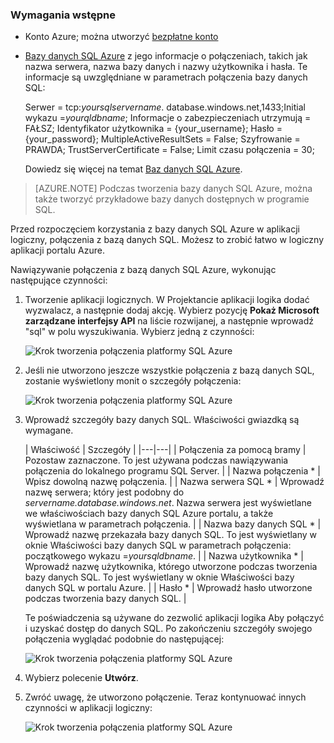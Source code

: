 ### <a name="prerequisites"></a>Wymagania wstępne
- Konto Azure; można utworzyć [bezpłatne konto](https://azure.microsoft.com/free)
- [Bazy danych SQL Azure](../articles/sql-database/sql-database-get-started.md) z jego informacje o połączeniach, takich jak nazwa serwera, nazwa bazy danych i nazwy użytkownika i hasła. Te informacje są uwzględniane w parametrach połączenia bazy danych SQL:
  
    Serwer = tcp:*yoursqlservername*. database.windows.net,1433;Initial wykazu =*yourqldbname*; Informacje o zabezpieczeniach utrzymują = FAŁSZ; Identyfikator użytkownika = {your_username}; Hasło = {your_password}; MultipleActiveResultSets = False; Szyfrowanie = PRAWDA; TrustServerCertificate = False; Limit czasu połączenia = 30;

    Dowiedz się więcej na temat [Baz danych SQL Azure](https://azure.microsoft.com/services/sql-database).

> [AZURE.NOTE] Podczas tworzenia bazy danych SQL Azure, można także tworzyć przykładowe bazy danych dostępnych w programie SQL. 



Przed rozpoczęciem korzystania z bazy danych SQL Azure w aplikacji logiczny, połączenia z bazą danych SQL. Możesz to zrobić łatwo w logiczny aplikacji portalu Azure.  

Nawiązywanie połączenia z bazą danych SQL Azure, wykonując następujące czynności:  

1. Tworzenie aplikacji logicznych. W Projektancie aplikacji logika dodać wyzwalacz, a następnie dodaj akcję. Wybierz pozycję **Pokaż Microsoft zarządzane interfejsy API** na liście rozwijanej, a następnie wprowadź "sql" w polu wyszukiwania. Wybierz jedną z czynności:  

    ![Krok tworzenia połączenia platformy SQL Azure](./media/connectors-create-api-sqlazure/sql-actions.png)

2. Jeśli nie utworzono jeszcze wszystkie połączenia z bazą danych SQL, zostanie wyświetlony monit o szczegóły połączenia:  

    ![Krok tworzenia połączenia platformy SQL Azure](./media/connectors-create-api-sqlazure/connection-details.png) 

3. Wprowadź szczegóły bazy danych SQL. Właściwości gwiazdką są wymagane.

    | Właściwość | Szczegóły |
|---|---|
| Połączenia za pomocą bramy | Pozostaw zaznaczone. To jest używana podczas nawiązywania połączenia do lokalnego programu SQL Server. |
| Nazwa połączenia * | Wpisz dowolną nazwę połączenia. | 
| Nazwa serwera SQL * | Wprowadź nazwę serwera; który jest podobny do *servername.database.windows.net*. Nazwa serwera jest wyświetlane we właściwościach bazy danych SQL Azure portalu, a także wyświetlana w parametrach połączenia. | 
| Nazwa bazy danych SQL * | Wprowadź nazwę przekazała bazy danych SQL. To jest wyświetlany w oknie Właściwości bazy danych SQL w parametrach połączenia: początkowego wykazu =*yoursqldbname*. | 
| Nazwa użytkownika * | Wprowadź nazwę użytkownika, którego utworzone podczas tworzenia bazy danych SQL. To jest wyświetlany w oknie Właściwości bazy danych SQL w portalu Azure. | 
| Hasło * | Wprowadź hasło utworzone podczas tworzenia bazy danych SQL. | 

    Te poświadczenia są używane do zezwolić aplikacji logika Aby połączyć i uzyskać dostęp do danych SQL. Po zakończeniu szczegóły swojego połączenia wyglądać podobnie do następującej:  

    ![Krok tworzenia połączenia platformy SQL Azure](./media/connectors-create-api-sqlazure/sample-connection.png) 

4. Wybierz polecenie **Utwórz**. 

5. Zwróć uwagę, że utworzono połączenie. Teraz kontynuować innych czynności w aplikacji logiczny: 

    ![Krok tworzenia połączenia platformy SQL Azure](./media/connectors-create-api-sqlazure/table.png)